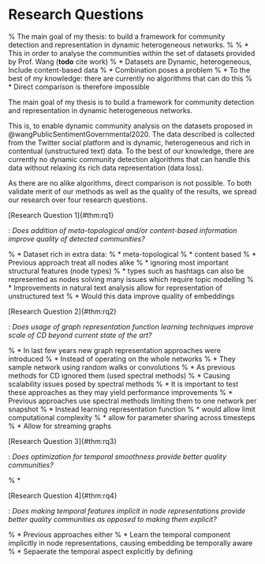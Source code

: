 # Research Questions

% The main goal of my thesis: to build a framework for community detection and representation in dynamic heterogeneous networks.
% 
% * This in order to analyse the communities within the set of datasets provided by Prof. Wang (**todo** cite work)
%   * Datasets are Dynamic, heterogeneous, Include content-based data
%   * Combination poses a problem
% * To the best of my knowledge: there are currently no algorithms that can do this
% * Direct comparison is therefore impossible

 The main goal of my thesis is to build a framework for community detection and representation in dynamic heterogeneous networks. 

This is, to enable dynamic community analysis on the datasets proposed in @wangPublicSentimentGovernmental2020. The data described is collected from the Twitter social platform and is dynamic, heterogeneous and rich in contentual (unstructured text) data. To the best of our knowledge, there are currently no dynamic community detection algorithms that can handle this data without relaxing its rich data representation (data loss).

As there are no alike algorithms, direct comparison is not possible. To both validate merit of our methods as well as the quality of the results, we spread our research over four research questions.



[Research Question 1]{#thm:rq1}

: *Does addition of meta-topological and/or content-based information improve quality of detected communities?*

% * Dataset rich in extra data: 
%   * meta-topological
%   * content based
% * Previous approach treat all nodes alike 
%   * ignoring most important structural features (node types)
%   * types such as hashtags can also be represented as nodes solving many issues which require topic modelling
% * Improvements in natural text analysis allow for representation of unstructured text
%   * Would this data improve quality of embeddings



[Research Question 2]{#thm:rq2}

: *Does usage of graph representation function learning techniques improve scale of CD beyond current state of the art?*

% * In last few years new graph representation approaches were introduced
%   * Instead of operating on the whole networks
%   * They sample network using random walks or convolutions
% * As previous methods for CD ignored them (used spectral methods)
%   * Causing scalability issues posed by spectral methods
%   * It is important to test these approaches as they may yield performance improvements
% * Previous approaches use spectral methods limiting them to one network per snapshot
% * Instead learning representation function
%   * would allow limit computational complexity
%   * allow for parameter sharing across timesteps
%   * Allow for streaming graphs



[Research Question 3]{#thm:rq3}

: *Does optimization for temporal smoothness provide better quality communities?*

% * 



[Research Question 4]{#thm:rq4}

: *Does making temporal features implicit in node representations provide better quality communities as opposed to making them explicit?*

% * Previous approaches either
%   * Learn the temporal component implicitly in node representations, causing embedding be temporally aware
%   * Sepaerate the temporal aspect explicitly by defining 


